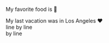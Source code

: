 My favorite food is :apple:

My last vacation was in Los Angeles :heart:  
line by line  
by line  
